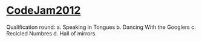 <a href="http://code.google.com/codejam/">CodeJam2012</a>
===========
Qualification round:
a. Speaking in Tongues
b. Dancing With the Googlers
c. Recicled Numbres
d. Hall of mirrors.